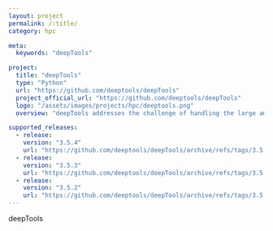```yaml
---
layout: project
permalink: /:title/
category: hpc

meta:
  keywords: "deepTools"

project:
  title: "deepTools"
  type: "Python"
  url: "https://github.com/deeptools/deepTools"
  project_official_url: "https://github.com/deeptools/deepTools"
  logo: "/assets/images/projects/hpc/deeptools.png"
  overview: "deepTools addresses the challenge of handling the large amounts of data that are now routinely generated from DNA sequencing centers. deepTools contains useful modules to process the mapped reads data for multiple quality checks, creating normalized coverage files in standard bedGraph and bigWig file formats, that allow comparison between different files"

supported_releases:
  - release:
    version: "3.5.4"
    url: "https://github.com/deeptools/deepTools/archive/refs/tags/3.5.4.tar.gz"
  - release:
    version: "3.5.3"
    url: "https://github.com/deeptools/deepTools/archive/refs/tags/3.5.3.tar.gz"
  - release:
    version: "3.5.2"
    url: "https://github.com/deeptools/deepTools/archive/refs/tags/3.5.2.tar.gz"
---
```


<p>deepTools</p>
